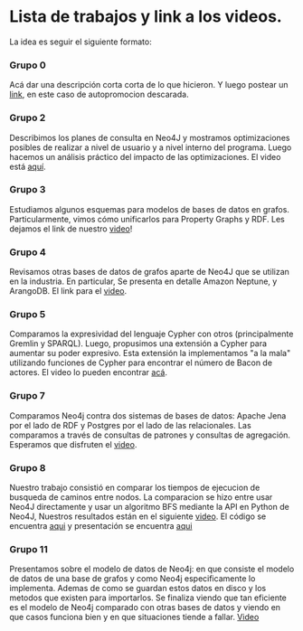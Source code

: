 # Lista de trabajos y link a los videos. 

La idea es seguir el siguiente formato: 

### Grupo 0
Acá dar una descripción corta corta de lo que hicieron. 
Y luego postear un [link](https://www.youtube.com/watch?v=t1jUJ4z1cvo), en este caso de autopromocion descarada. 

### Grupo 2
Describimos los planes de consulta en Neo4J y mostramos optimizaciones posibles de realizar a nivel de usuario y a nivel interno del programa. Luego hacemos un análisis práctico del impacto de las optimizaciones. El video está [aquí](https://youtu.be/ZQpW_RaqBHU).

### Grupo 3
Estudiamos algunos esquemas para modelos de bases de datos en grafos. Particularmente, vimos cómo unificarlos para Property Graphs y RDF. Les dejamos el link de nuestro [video](https://drive.google.com/file/d/141NJSexxg1M9-mB5JhFdaW7SaB87T-7x/view?usp=sharing)!

### Grupo 4
Revisamos otras bases de datos de grafos aparte de Neo4J que se utilizan en la industria. En particular, Se presenta en detalle Amazon Neptune, y ArangoDB. El link para el [video](https://youtu.be/-ppjrhDJQ4w).

### Grupo 5
Comparamos la expresividad del lenguaje Cypher con otros (principalmente Gremlin y SPARQL). Luego, propusimos una extensión a Cypher para aumentar su poder expresivo. Esta extensión la implementamos "a la mala" utilizando funciones de Cypher para encontrar el número de Bacon de actores. El video lo pueden encontrar [acá](https://drive.google.com/file/d/1i6IBo85Z8ZHxBkpaxOEat9_fAOERIHAX/view?usp=sharing).

### Grupo 7
Comparamos Neo4j contra dos sistemas de bases de datos: Apache Jena por el lado de RDF y Postgres por el lado de las relacionales. Las comparamos a través de consultas de patrones y consultas de agregación.  Esperamos que disfruten el [video](https://www.youtube.com/watch?v=a2yZ2xkj81s&ab_channel=VALENTINAALVAREZGALVEZ).

### Grupo 8
Nuestro trabajo consistió en comparar los tiempos de ejecucion de busqueda de caminos entre nodos. La comparacion se hizo entre usar Neo4J directamente y usar un algoritmo BFS mediante la API en Python de Neo4J, Nuestros resultados están en el siguiente  [video](https://drive.google.com/file/d/15hoWl9aIzLq8QeQp6YykjwTWudiHP_FR/view?usp=sharing). El código se encuentra [aqui](https://drive.google.com/file/d/1nofyEBgCDM2BlMwulGo9BQQCye1J--CA/view?usp=sharing) y presentación se encuentra [aqui](https://docs.google.com/presentation/d/1kuE9SMHO02MBzoaK7vgrhcWgZOMR3KqHPiRZBX-CAsE/edit?usp=sharing)

### Grupo 11
Presentamos sobre el modelo de datos de Neo4j: en que consiste el modelo de datos de una base de grafos y como Neo4j especificamente lo implementa. Ademas de como se guardan estos datos en disco y los metodos que existen para importarlos. Se finaliza viendo que tan eficiente es el modelo de Neo4j comparado con otras bases de datos y viendo en que casos funciona bien y en que situaciones tiende a fallar. [Video](https://drive.google.com/file/d/1y8kljaJoEy7wqB2Ot0cLk_M349_d7RZe/view?usp=sharing)
